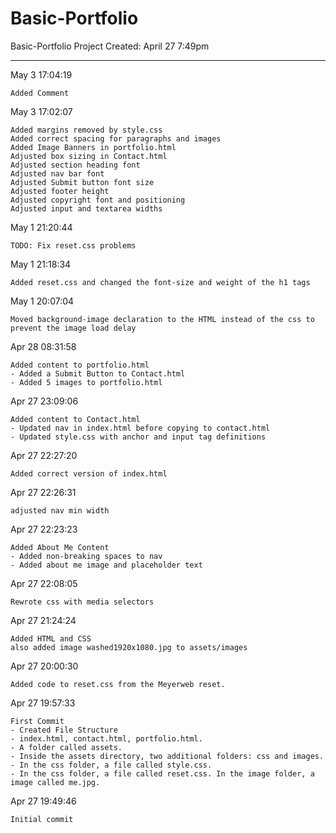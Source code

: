 # Basic-Portfolio
Basic-Portfolio Project Created: April 27 7:49pm
<hr>
May 3 17:04:19  

    Added Comment

May 3 17:02:07  

    Added margins removed by style.css
    Added correct spacing for paragraphs and images
    Added Image Banners in portfolio.html
    Adjusted box sizing in Contact.html
    Adjusted section heading font
    Adjusted nav bar font
    Adjusted Submit button font size
    Adjusted footer height
    Adjusted copyright font and positioning
    Adjusted input and textarea widths

May 1 21:20:44  

    TODO: Fix reset.css problems

May 1 21:18:34  

    Added reset.css and changed the font-size and weight of the h1 tags

May 1 20:07:04  

    Moved background-image declaration to the HTML instead of the css to prevent the image load delay

Apr 28 08:31:58  

    Added content to portfolio.html
    - Added a Submit Button to Contact.html
    - Added 5 images to portfolio.html

Apr 27 23:09:06  

    Added content to Contact.html
    - Updated nav in index.html before copying to contact.html
    - Updated style.css with anchor and input tag definitions

Apr 27 22:27:20  

    Added correct version of index.html

Apr 27 22:26:31  

    adjusted nav min width

Apr 27 22:23:23  

    Added About Me Content
    - Added non-breaking spaces to nav
    - Added about me image and placeholder text

Apr 27 22:08:05  

    Rewrote css with media selectors

Apr 27 21:24:24  

    Added HTML and CSS
    also added image washed1920x1080.jpg to assets/images

Apr 27 20:00:30  

    Added code to reset.css from the Meyerweb reset.

Apr 27 19:57:33  

    First Commit
    - Created File Structure
    - index.html, contact.html, portfolio.html.
    - A folder called assets.
    - Inside the assets directory, two additional folders: css and images.
    - In the css folder, a file called style.css.
    - In the css folder, a file called reset.css. In the image folder, a image called me.jpg.


Apr 27 19:49:46  

    Initial commit

